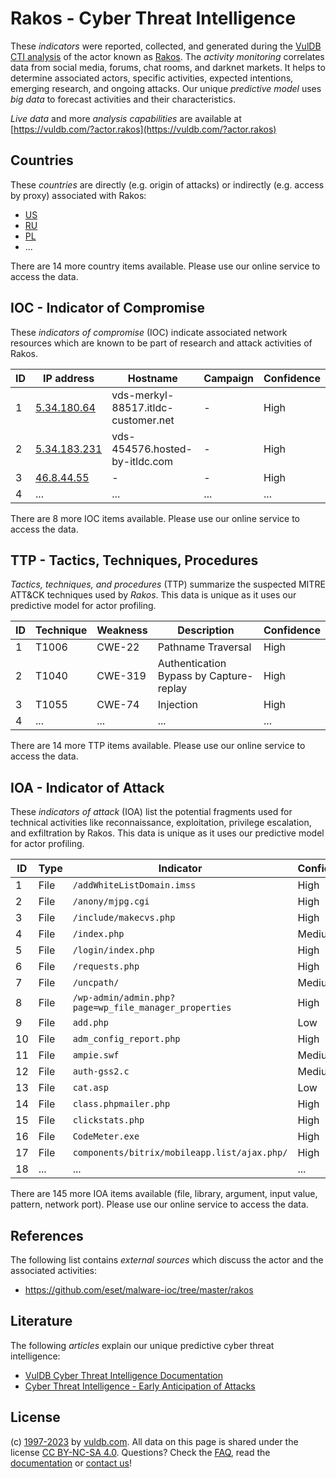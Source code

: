 # Rakos - Cyber Threat Intelligence

These _indicators_ were reported, collected, and generated during the [VulDB CTI analysis](https://vuldb.com/?kb.cti) of the actor known as [Rakos](https://vuldb.com/?actor.rakos). The _activity monitoring_ correlates data from social media, forums, chat rooms, and darknet markets. It helps to determine associated actors, specific activities, expected intentions, emerging research, and ongoing attacks. Our unique _predictive model_ uses _big data_ to forecast activities and their characteristics.

_Live data_ and more _analysis capabilities_ are available at [https://vuldb.com/?actor.rakos](https://vuldb.com/?actor.rakos)

## Countries

These _countries_ are directly (e.g. origin of attacks) or indirectly (e.g. access by proxy) associated with Rakos:

* [US](https://vuldb.com/?country.us)
* [RU](https://vuldb.com/?country.ru)
* [PL](https://vuldb.com/?country.pl)
* ...

There are 14 more country items available. Please use our online service to access the data.

## IOC - Indicator of Compromise

These _indicators of compromise_ (IOC) indicate associated network resources which are known to be part of research and attack activities of Rakos.

ID | IP address | Hostname | Campaign | Confidence
-- | ---------- | -------- | -------- | ----------
1 | [5.34.180.64](https://vuldb.com/?ip.5.34.180.64) | vds-merkyl-88517.itldc-customer.net | - | High
2 | [5.34.183.231](https://vuldb.com/?ip.5.34.183.231) | vds-454576.hosted-by-itldc.com | - | High
3 | [46.8.44.55](https://vuldb.com/?ip.46.8.44.55) | - | - | High
4 | ... | ... | ... | ...

There are 8 more IOC items available. Please use our online service to access the data.

## TTP - Tactics, Techniques, Procedures

_Tactics, techniques, and procedures_ (TTP) summarize the suspected MITRE ATT&CK techniques used by _Rakos_. This data is unique as it uses our predictive model for actor profiling.

ID | Technique | Weakness | Description | Confidence
-- | --------- | -------- | ----------- | ----------
1 | T1006 | CWE-22 | Pathname Traversal | High
2 | T1040 | CWE-319 | Authentication Bypass by Capture-replay | High
3 | T1055 | CWE-74 | Injection | High
4 | ... | ... | ... | ...

There are 14 more TTP items available. Please use our online service to access the data.

## IOA - Indicator of Attack

These _indicators of attack_ (IOA) list the potential fragments used for technical activities like reconnaissance, exploitation, privilege escalation, and exfiltration by Rakos. This data is unique as it uses our predictive model for actor profiling.

ID | Type | Indicator | Confidence
-- | ---- | --------- | ----------
1 | File | `/addWhiteListDomain.imss` | High
2 | File | `/anony/mjpg.cgi` | High
3 | File | `/include/makecvs.php` | High
4 | File | `/index.php` | Medium
5 | File | `/login/index.php` | High
6 | File | `/requests.php` | High
7 | File | `/uncpath/` | Medium
8 | File | `/wp-admin/admin.php?page=wp_file_manager_properties` | High
9 | File | `add.php` | Low
10 | File | `adm_config_report.php` | High
11 | File | `ampie.swf` | Medium
12 | File | `auth-gss2.c` | Medium
13 | File | `cat.asp` | Low
14 | File | `class.phpmailer.php` | High
15 | File | `clickstats.php` | High
16 | File | `CodeMeter.exe` | High
17 | File | `components/bitrix/mobileapp.list/ajax.php/` | High
18 | ... | ... | ...

There are 145 more IOA items available (file, library, argument, input value, pattern, network port). Please use our online service to access the data.

## References

The following list contains _external sources_ which discuss the actor and the associated activities:

* https://github.com/eset/malware-ioc/tree/master/rakos

## Literature

The following _articles_ explain our unique predictive cyber threat intelligence:

* [VulDB Cyber Threat Intelligence Documentation](https://vuldb.com/?kb.cti)
* [Cyber Threat Intelligence - Early Anticipation of Attacks](https://www.scip.ch/en/?labs.20201022)

## License

(c) [1997-2023](https://vuldb.com/?kb.changelog) by [vuldb.com](https://vuldb.com/?kb.about). All data on this page is shared under the license [CC BY-NC-SA 4.0](https://creativecommons.org/licenses/by-nc-sa/4.0/). Questions? Check the [FAQ](https://vuldb.com/?kb.faq), read the [documentation](https://vuldb.com/?kb) or [contact us](https://vuldb.com/?contact)!

